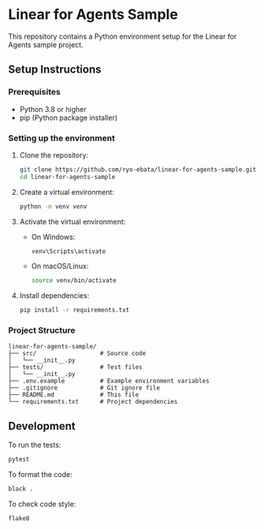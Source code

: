 # Linear for Agents Sample

This repository contains a Python environment setup for the Linear for Agents sample project.

## Setup Instructions

### Prerequisites
- Python 3.8 or higher
- pip (Python package installer)

### Setting up the environment

1. Clone the repository:
   ```bash
   git clone https://github.com/ryo-ebata/linear-for-agents-sample.git
   cd linear-for-agents-sample
   ```

2. Create a virtual environment:
   ```bash
   python -m venv venv
   ```

3. Activate the virtual environment:
   - On Windows:
     ```bash
     venv\Scripts\activate
     ```
   - On macOS/Linux:
     ```bash
     source venv/bin/activate
     ```

4. Install dependencies:
   ```bash
   pip install -r requirements.txt
   ```

### Project Structure

```
linear-for-agents-sample/
├── src/                  # Source code
│   └── __init__.py
├── tests/                # Test files
│   └── __init__.py
├── .env.example          # Example environment variables
├── .gitignore            # Git ignore file
├── README.md             # This file
└── requirements.txt      # Project dependencies
```

## Development

To run the tests:
```bash
pytest
```

To format the code:
```bash
black .
```

To check code style:
```bash
flake8
```

